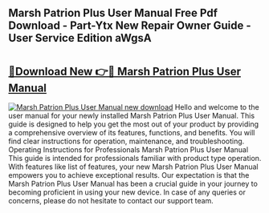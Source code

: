 ## Marsh Patrion Plus User Manual Free Pdf Download - Part-Ytx New Repair Owner Guide - User Service Edition aWgsA

# <h2><a href="http://bc56604.oget.top/?id=Marsh+Patrion+Plus+User+Manual">🔗Download New 👉🔴 Marsh Patrion Plus User Manual</a></h2>

[![Marsh Patrion Plus User Manual new download](https://i.imgur.com/5g1atiW.png)](http://bc56604.oget.top/?id=Marsh+Patrion+Plus+User+Manual)
Hello and welcome to the user manual for your newly installed Marsh Patrion Plus User Manual. This guide is designed to help you get the most out of your product by providing a comprehensive overview of its features, functions, and benefits. You will find clear instructions for operation, maintenance, and troubleshooting. Operating Instructions for Professionals Marsh Patrion Plus User Manual This guide is intended for professionals familiar with product type operation. With features like list of features, your new Marsh Patrion Plus User Manual empowers you to achieve exceptional results. Our expectation is that the Marsh Patrion Plus User Manual has been a crucial guide in your journey to becoming proficient in using your new device. In case of any queries or concerns, please do not hesitate to contact our support team.
